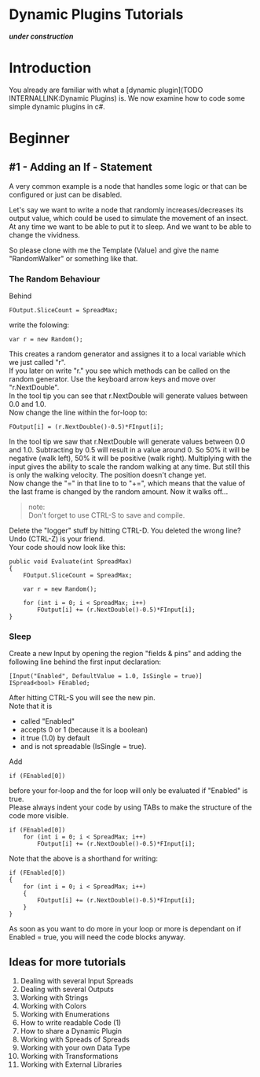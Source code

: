# Dynamic Plugins Tutorials
***under construction***  

# Introduction

You already are familiar with what a [dynamic plugin](TODO INTERNALLINK:Dynamic Plugins) is. We now examine how to code some simple dynamic plugins in c#.  

# Beginner
## #1 - Adding an If - Statement
A very common example is a node that handles some logic or that can be configured or just can be disabled.  

Let's say we want to write a node that randomly increases/decreases its output value, which could be used to simulate the movement of an insect. At any time we want to be able to put it to sleep. And we want to be able to change the vividness.  

So please clone with me the <span class="node">Template (Value)</span> and give the name "RandomWalker" or something like that.  

### The Random Behaviour
Behind   
```  
FOutput.SliceCount = SpreadMax;
```  
write the folowing:  
```  
var r = new Random();
```  
This creates a random generator and assignes it to a local variable which we just called "r".  
If you later on write "r." you see which methods can be called on the random generator. Use the keyboard arrow keys and move over "r.NextDouble".   
In the tool tip you can see that r.NextDouble will generate values between 0.0 and 1.0.   
Now change the line within the for-loop to:  
```  
FOutput[i] = (r.NextDouble()-0.5)*FInput[i];
```  
In the tool tip we saw that r.NextDouble will generate values between 0.0 and 1.0. Subtracting by 0.5 will result in a value around 0. So 50% it will be negative (walk left), 50% it will be positive (walk right). Multiplying with the input gives the ability to scale the random walking at any time. But still this is only the walking velocity. The position doesn't change yet.  
Now change the "=" in that line to to "+=", which means that the value of the last frame is changed by the random amount. Now it walks off...  
>note:  
Don't forget to use CTRL-S to save and compile.  
  
Delete the "logger" stuff by hitting CTRL-D. You deleted the wrong line? Undo (CTRL-Z) is your friend.  
Your code should now look like this:  
```  
public void Evaluate(int SpreadMax)  
{  
	FOutput.SliceCount = SpreadMax;

	var r = new Random();
						
	for (int i = 0; i < SpreadMax; i++)
		FOutput[i] += (r.NextDouble()-0.5)*FInput[i];	
}  

```  

### Sleep
Create a new Input by opening the region "fields & pins" and adding the following line behind the first input declaration:  
```  
[Input("Enabled", DefaultValue = 1.0, IsSingle = true)]  
ISpread<bool> FEnabled;
```  
After hitting CTRL-S you will see the new pin.  
Note that it is   
* called "Enabled"   
* accepts 0 or 1 (because it is a boolean)  
* it true (1.0) by default  
* and is not spreadable (IsSingle = true).  

Add   
```  
if (FEnabled[0])
```  
before your for-loop and the for loop will only be evaluated if "Enabled" is true.   
Please always indent your code by using TABs to make the structure of the code more visible.   

```  
if (FEnabled[0])  
	for (int i = 0; i < SpreadMax; i++)
		FOutput[i] += (r.NextDouble()-0.5)*FInput[i];
```

Note that the above is a shorthand for writing:  
```  
if (FEnabled[0])  
{  
	for (int i = 0; i < SpreadMax; i++)
	{
		FOutput[i] += (r.NextDouble()-0.5)*FInput[i];
	}
}
```  
As soon as you want to do more in your loop or more is dependant on if Enabled = true, you will need the code blocks anyway.  

## Ideas for more tutorials
1. Dealing with several Input Spreads
1. Dealing with several Outputs 
1. Working with Strings
1. Working with Colors
1. Working with Enumerations
1. How to write readable Code (1)
1. How to share a Dynamic Plugin
1. Working with Spreads of Spreads
1. Working with your own Data Type
1. Working with Transformations
1. Working with External Libraries 